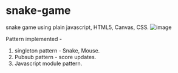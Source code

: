 # snake-game
snake game using plain javascript, HTML5, Canvas, CSS.
![image](https://user-images.githubusercontent.com/8684384/83687810-5104f180-a5ba-11ea-89b0-5082e57130d5.png)

Pattern implemented - 
1. singleton pattern - Snake, Mouse. 
2. Pubsub pattern - score updates. 
3. Javascript module pattern.
